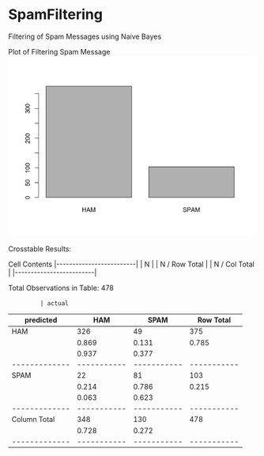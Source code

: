 # SpamFiltering
Filtering of Spam Messages using Naive Bayes

Plot of Filtering Spam Message 
![alt text](https://github.com/marishaS/SpamFiltering/blob/master/Plot_NaiveBayes.jpeg)

Crosstable Results:

   Cell Contents
|-------------------------|
|                       N |
|           N / Row Total |
|           N / Col Total |
|-------------------------|

 
Total Observations in Table:  478 

 
             | actual 
   predicted |       HAM |      SPAM | Row Total | 
-------------|-----------|-----------|-----------|
         HAM |       326 |        49 |       375 | 
             |     0.869 |     0.131 |     0.785 | 
             |     0.937 |     0.377 |           | 
-------------|-----------|-----------|-----------|
        SPAM |        22 |        81 |       103 | 
             |     0.214 |     0.786 |     0.215 | 
             |     0.063 |     0.623 |           | 
-------------|-----------|-----------|-----------|
Column Total |       348 |       130 |       478 | 
             |     0.728 |     0.272 |           | 
-------------|-----------|-----------|-----------|
